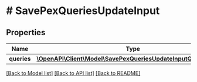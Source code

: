 # # SavePexQueriesUpdateInput

## Properties

| Name        | Type                                                                                                          | Description | Notes      |
| ----------- | ------------------------------------------------------------------------------------------------------------- | ----------- | ---------- |
| **queries** | [**\OpenAPI\Client\Model\SavePexQueriesUpdateInputQueriesInner[]**](SavePexQueriesUpdateInputQueriesInner.md) |             | [optional] |

[[Back to Model list]](../../README.md#models) [[Back to API list]](../../README.md#endpoints) [[Back to README]](../../README.md)
